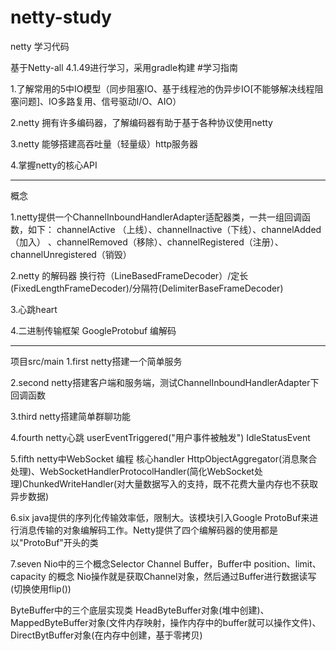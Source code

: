 # netty-study
netty 学习代码

基于Netty-all 4.1.49进行学习，采用gradle构建
#学习指南

1.了解常用的5中IO模型（同步阻塞IO、基于线程池的伪异步IO[不能够解决线程阻塞问题]、IO多路复用、信号驱动I/O、AIO）

2.netty 拥有许多编码器，了解编码器有助于基于各种协议使用netty

3.netty 能够搭建高吞吐量（轻量级）http服务器

4.掌握netty的核心API

--------------------------------------
概念

1.netty提供一个ChannelInboundHandlerAdapter适配器类，一共一组回调函数，如下：
channelActive （上线）、channelInactive（下线）、channelAdded（加入）
、channelRemoved（移除）、channelRegistered（注册）、channelUnregistered（销毁）

2.netty 的解码器 换行符（LineBasedFrameDecoder）/定长(FixedLengthFrameDecoder)/分隔符(DelimiterBaseFrameDecoder)

3.心跳heart

4.二进制传输框架 GoogleProtobuf 编解码

---------------------------------------
项目src/main
1.first  netty搭建一个简单服务

2.second netty搭建客户端和服务端，测试ChannelInboundHandlerAdapter下回调函数

3.third  netty搭建简单群聊功能

4.fourth netty心跳 userEventTriggered("用户事件被触发") IdleStatusEvent

5.fifth  netty中WebSocket 编程 核心handler HttpObjectAggregator(消息聚合处理)、WebSocketHandlerProtocolHandler(简化WebSocket处理)ChunkedWriteHandler(对大量数据写入的支持，既不花费大量内存也不获取异步数据)

6.six java提供的序列化传输效率低，限制大。该模块引入Google ProtoBuf来进行消息传输的对象编解码工作。Netty提供了四个编解码器的使用都是以"ProtoBuf"开头的类

7.seven Nio中的三个概念Selector Channel Buffer，Buffer中 position、limit、capacity 的概念 Nio操作就是获取Channel对象，然后通过Buffer进行数据读写(切换使用flip())

ByteBuffer中的三个底层实现类 HeadByteBuffer对象(堆中创建)、MappedByteBuffer对象(文件内存映射，操作内存中的buffer就可以操作文件)、DirectBytBuffer对象(在内存中创建，基于零拷贝)
